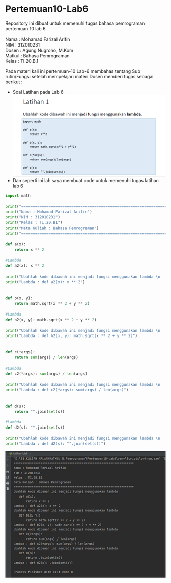 # Pertemuan10-Lab6

Repository ini dibuat untuk memenuhi tugas bahasa pemrograman pertemuan 10 lab 6<br><br>
Nama : Mohamad Farizal Arifin <br>
NIM : 312010231<br>
Dosen : Agung Nugroho, M.Kom<br>
Matkul : Bahasa Pemrograman<br>
Kelas : TI.20.B.1<br>

Pada materi kali ini pertemuan-10 Lab-6 membahas tentang Sub rutin/Fungsi setelah mempelajari materi Dosen memberi tugas sebagai berikut :<br>
* Soal Latihan pada Lab 6<br>
![latihan](pict/latihan6.PNG)<br>
* Dan seperti ini lah saya membuat code untuk memenuhi tugas latihan lab 6<br>
```python
import math

print("===================================================================")
print("Nama : Mohamad Farizal Arifin")
print("NIM : 312010231")
print("Kelas : TI.20.B1")
print("Mata Kuliah : Bahasa Pemrograman")
print("===================================================================")

def a(x):
    return x ** 2

#Lambda
def a2(x): x ** 2

print("Ubahlah kode dibawah ini menjadi fungsi menggunakan lambda \n   def a(x): \n \t   return x ** 2")
print("Lambda : def a2(x): x ** 2")


def b(x, y):
    return math.sqrt(x ** 2 + y ** 2)

#Lambda
def b2(x, y): math.sqrt(x ** 2 + y ** 2)

print("Ubahlah kode dibawah ini menjadi fungsi menggunakan lambda \n   def b(x, y): \n \t   return math.sqrt(x ** 2 + y ** 2)")
print("Lambda : def b2(x, y): math.sqrt(x ** 2 + y ** 2)")


def c(*args):
    return sum(args) / len(args)

#Lambda
def c2(*args): sum(args) / len(args)

print("Ubahlah kode dibawah ini menjadi fungsi menggunakan lambda \n   def c(*args): \n \t   return sum(args) / len(args)")
print("Lambda : def c2(*args): sum(args) / len(args)")


def d(s):
    return "".join(set(s))

#Lambda
def d2(s): "".join(set(s))

print("Ubahlah kode dibawah ini menjadi fungsi menggunakan lambda \n   def d(s): \n \t   return "".join(set(s))")
print("Lambda : def d2(s): "".join(set(s))")
```
![hasil-latihan](pict/hasil-latihan.PNG)<br>